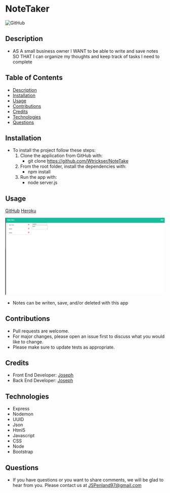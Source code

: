 # NoteTaker
  
  ![GitHub](https://img.shields.io/badge/license-MIT-purple?style=plastic)
  
  
## **Description**

  * AS A small business owner I WANT to be able to write and save notes SO THAT I can organize my thoughts and keep track of tasks I need to complete
  
 
## Table of Contents
  * [Description](#Description)
  * [Installation](#Installation)
  * [Usage](#Usage)
  * [Contributions](#contributions)
  * [Credits](#Credits)
  * [Technologies](#Technologies)
  * [Questions](#Questions)
  
  
## **Installation**
  
  * To install the project follow these steps:
     1. Clone the application from GitHub with:
        * git clone https://github.com/Wtrickser/NoteTake
     2. From the root folder, install the dependencies with:
        * npm install
     3. Run the app with:
        * node server.js
  
  
## **Usage**
  
  [GitHub](https://github.com/Wtrickser/NoteTaker) [Heroku](https://mrpen-notetaker.herokuapp.com/)
  
  ![Screenshot 1](Pic1.png)
  
  * Notes can be writen, save, and/or deleted with this app
  
  
## **Contributions**
  
  * Pull requests are welcome.
  * For major changes, please open an issue first to discuss what you would like to change.
  * Please make sure to update tests as appropriate.


## **Credits**
  
  * Front End Developer: [Joseph](https://github.com/Wtrickser)
  * Back End Developer: [Joseph](https://github.com/Wtrickser)
  
  
## **Technologies**
  
  * Express
  * Nodemon
  * UUID
  * Json
  * Html5
  * Javascript
  * CSS
  * Node
  * Bootstrap
  
  
  ## **Questions**
  
  * If you have questions or you want to share comments, we will be glad to hear from you. Please contact us at JSPenland97@gmail.com
